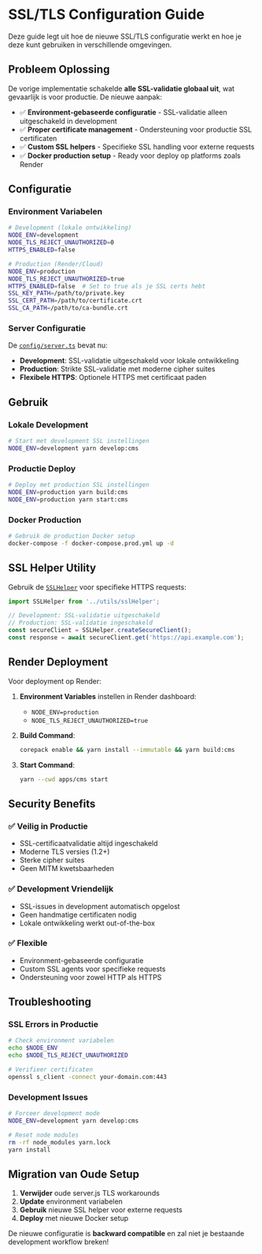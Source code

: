 # SSL/TLS Configuration Guide

Deze guide legt uit hoe de nieuwe SSL/TLS configuratie werkt en hoe je deze kunt gebruiken in verschillende omgevingen.

## Probleem Oplossing

De vorige implementatie schakelde **alle SSL-validatie globaal uit**, wat gevaarlijk is voor productie. De nieuwe aanpak:

- ✅ **Environment-gebaseerde configuratie** - SSL-validatie alleen uitgeschakeld in development
- ✅ **Proper certificate management** - Ondersteuning voor productie SSL certificaten
- ✅ **Custom SSL helpers** - Specifieke SSL handling voor externe requests
- ✅ **Docker production setup** - Ready voor deploy op platforms zoals Render

## Configuratie

### Environment Variabelen

```bash
# Development (lokale ontwikkeling)
NODE_ENV=development
NODE_TLS_REJECT_UNAUTHORIZED=0
HTTPS_ENABLED=false

# Production (Render/Cloud)
NODE_ENV=production
NODE_TLS_REJECT_UNAUTHORIZED=true
HTTPS_ENABLED=false  # Set to true als je SSL certs hebt
SSL_KEY_PATH=/path/to/private.key
SSL_CERT_PATH=/path/to/certificate.crt
SSL_CA_PATH=/path/to/ca-bundle.crt
```

### Server Configuratie

De [`config/server.ts`](apps/cms/config/server.ts) bevat nu:

- **Development**: SSL-validatie uitgeschakeld voor lokale ontwikkeling
- **Production**: Strikte SSL-validatie met moderne cipher suites
- **Flexibele HTTPS**: Optionele HTTPS met certificaat paden

## Gebruik

### Lokale Development

```bash
# Start met development SSL instellingen
NODE_ENV=development yarn develop:cms
```

### Productie Deploy

```bash
# Deploy met production SSL instellingen
NODE_ENV=production yarn build:cms
NODE_ENV=production yarn start:cms
```

### Docker Production

```bash
# Gebruik de production Docker setup
docker-compose -f docker-compose.prod.yml up -d
```

## SSL Helper Utility

Gebruik de [`SSLHelper`](apps/cms/src/utils/sslHelper.ts) voor specifieke HTTPS requests:

```typescript
import SSLHelper from '../utils/sslHelper';

// Development: SSL-validatie uitgeschakeld
// Production: SSL-validatie ingeschakeld
const secureClient = SSLHelper.createSecureClient();
const response = await secureClient.get('https://api.example.com');
```

## Render Deployment

Voor deployment op Render:

1. **Environment Variables** instellen in Render dashboard:
   - `NODE_ENV=production`
   - `NODE_TLS_REJECT_UNAUTHORIZED=true`

2. **Build Command**:
   ```bash
   corepack enable && yarn install --immutable && yarn build:cms
   ```

3. **Start Command**:
   ```bash
   yarn --cwd apps/cms start
   ```

## Security Benefits

### ✅ Veilig in Productie
- SSL-certificaatvalidatie altijd ingeschakeld
- Moderne TLS versies (1.2+)
- Sterke cipher suites
- Geen MITM kwetsbaarheden

### ✅ Development Vriendelijk
- SSL-issues in development automatisch opgelost
- Geen handmatige certificaten nodig
- Lokale ontwikkeling werkt out-of-the-box

### ✅ Flexible
- Environment-gebaseerde configuratie
- Custom SSL agents voor specifieke requests
- Ondersteuning voor zowel HTTP als HTTPS

## Troubleshooting

### SSL Errors in Productie
```bash
# Check environment variabelen
echo $NODE_ENV
echo $NODE_TLS_REJECT_UNAUTHORIZED

# Verifieer certificaten
openssl s_client -connect your-domain.com:443
```

### Development Issues
```bash
# Forceer development mode
NODE_ENV=development yarn develop:cms

# Reset node modules
rm -rf node_modules yarn.lock
yarn install
```

## Migration van Oude Setup

1. **Verwijder** oude server.js TLS workarounds
2. **Update** environment variabelen
3. **Gebruik** nieuwe SSL helper voor externe requests
4. **Deploy** met nieuwe Docker setup

De nieuwe configuratie is **backward compatible** en zal niet je bestaande development workflow breken!